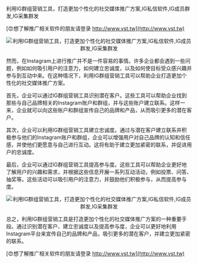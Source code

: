 利用IG群组营销工具，打造更加个性化的社交媒体推广方案,IG私信软件,IG成员群发,IG采集群发

[😍想了解推广相关软件的朋友请登录 http://www.vst.tw](http://www.vst.tw)

 <center><img src="https://vst.tw/MP4/tuiguang/png/8.png" alt="利用IG群组营销工具，打造更加个性化的社交媒体推广方案,IG私信软件,IG成员群发,IG采集群发"></center>

然而，在Instagram上进行推广并不是一件容易的事情。许多企业都会遇到一些问题，例如如何吸引用户的注意力，如何建立忠诚度，以及如何使目标受众感兴趣并参与到互动中来。在这种情况下，利用IG群组营销工具可以帮助企业打造更加个性化的社交媒体推广方案。

首先，企业可以通过IG群组营销工具识别潜在客户。这些工具可以帮助企业找到那些与自己品牌相关的Instagram账户和群组，并与这些账户建立联系。这样一来，企业就可以向这些账户和群组宣传自己的品牌和产品，从而吸引更多的潜在客户。

其次，企业可以利用IG群组营销工具建立忠诚度。通过与潜在客户建立联系并积极参与他们的Instagram账户和群组，企业可以增强用户对自己品牌的认知和信任感，并使他们更愿意与自己进行互动。这将有助于建立更加紧密的联系，并促进用户的忠诚度。

最后，企业可以通过IG群组营销工具提高参与度。这些工具可以帮助企业更好地了解用户的兴趣和需求，并根据这些信息开展一系列互动活动，例如投票、问答、抽奖等。这些活动可以吸引用户的注意力，并鼓励他们积极参与，从而提高参与度。

 <center><img src="https://vst.tw/MP4/tuiguang/png/4.png" alt="利用IG群组营销工具，打造更加个性化的社交媒体推广方案,IG私信软件,IG成员群发,IG采集群发"></center>

总之，利用IG群组营销工具是打造更加个性化的社交媒体推广方案的一种重要手段。通过识别潜在客户、建立忠诚度以及提高参与度，企业可以更好地利用Instagram平台来宣传自己的品牌和产品，吸引更多的潜在客户，并建立更加紧密的联系。

[😍想了解推广相关软件的朋友请登录 http://www.vst.tw](http://www.vst.tw)



